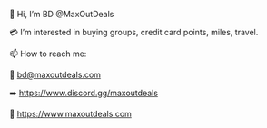  👋 Hi, I’m BD @MaxOutDeals
 
 💳 I’m interested in buying groups, credit card points, miles, travel.
 
 📫 How to reach me:
 
 📩 bd@maxoutdeals.com
 
 ➡️ https://www.discord.gg/maxoutdeals
 
 🔗 https://www.maxoutdeals.com

<!---
MaxOutDeals/MaxOutDeals is a ✨ special ✨ repository because its `README.md` (this file) appears on your GitHub profile.
You can click the Preview link to take a look at your changes.
--->
